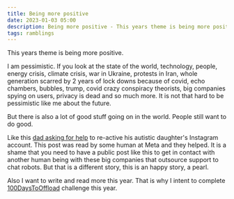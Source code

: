 ```yaml
---
title: Being more positive
date: 2023-01-03 05:00
description: Being more positive - This years theme is being more positive. 
tags: ramblings
---
```


This years theme is being more positive. 

I am pessimistic. If you look at the state of the world, technology, people, energy crisis, climate crisis, war in Ukraine, protests in Iran, whole generation scarred by 2 years of lock downs because of covid, echo chambers, bubbles, trump, covid crazy conspiracy theorists, big companies spying on users, privacy is dead and so much more. It is not that hard to be pessimistic like me about the future. 

But there is also a lot of good stuff going on in the world. People still want to do good. 

Like this [dad asking for help](https://news.ycombinator.com/item?id=34021944) to re-active his autistic daughter's Instagram account. This post was read by some human at Meta and they helped. It is a shame that you need to have a public post like this to get in contact with another human being with these big companies that outsource support to chat robots. But that is a different story, this is an happy story, a pearl.

Also I want to write and read more this year. That is why I intent to complete [100DaysToOffload](https://100daystooffload.com) challenge this year.

